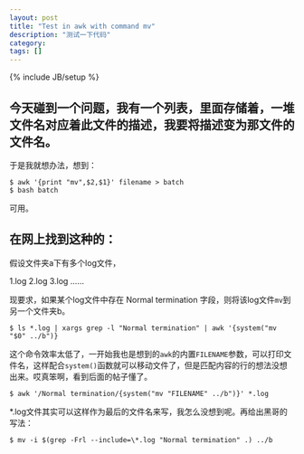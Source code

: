 ```yaml
---
layout: post
title: "Test in awk with command mv"
description: "测试一下代码"
category: 
tags: []
---
```

{% include JB/setup %}

今天碰到一个问题，我有一个列表，里面存储着，一堆文件名对应着此文件的描述，我要将描述变为那文件的文件名。
-
于是我就想办法，想到：

    $ awk '{print "mv",$2,$1}' filename > batch
    $ bash batch
可用。

在网上找到这种的：
-
假设文件夹a下有多个log文件，

1.log
2.log
3.log
……

现要求，如果某个log文件中存在 Normal termination 字段，则将该log文件`mv`到另一个文件夹b。

    $ ls *.log | xargs grep -l "Normal termination" | awk '{system("mv "$0" ../b")}
这个命令效率太低了，一开始我也是想到的`awk`的内置`FILENAME`参数，可以打印文件名，这样配合`system()`函数就可以移动文件了，但是匹配内容的行的想法没想出来。哎真笨啊，看到后面的帖子懂了。

    $ awk '/Normal termination/{system("mv "FILENAME" ../b")}' *.log
*.log文件其实可以这样作为最后的文件名来写，我怎么没想到呢。再给出黑哥的写法：

    $ mv -i $(grep -Frl --include=\*.log "Normal termination" .) ../b

